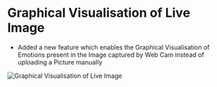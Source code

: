#  Graphical Visualisation of Live Image 
- Added a new feature which enables the Graphical Visualisation of Emotions present in the Image captured by Web Cam instead of uploading a Picture manually


![Graphical Visualisation of Live Image](https://github.com/SanjayMarreddi/Facial-Expression-Recognition-Classifier-Model/Graphical_Visualisation_Live_Image/staticnuetral.png)

